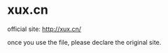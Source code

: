 # xux.cn
official site:    http://xux.cn/

once you use the file, please declare the original site.
